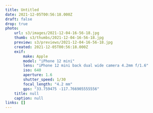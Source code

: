 ```yaml
---
title: Untitled
date: 2021-12-05T00:56:18.000Z
draft: false
drop: true
photo:
    url: s3/images/2021-12-04-16-56-18.jpg
    thumb: s3/thumbs/2021-12-04-16-56-18.jpg
    preview: s3/previews/2021-12-04-16-56-18.jpg
    created: 2021-12-05T00:56:18.000Z
    exif:
        make: Apple
        model: "iPhone 12 mini"
        lens: "iPhone 12 mini back dual wide camera 4.2mm f/1.6"
        iso: 640
        aperture: 1.6
        shutter_speed: 1/30
        focal_length: "4.2 mm"
        gps: "33.759475 -117.766905555556"
    title: null
    caption: null
links: []
---
```

